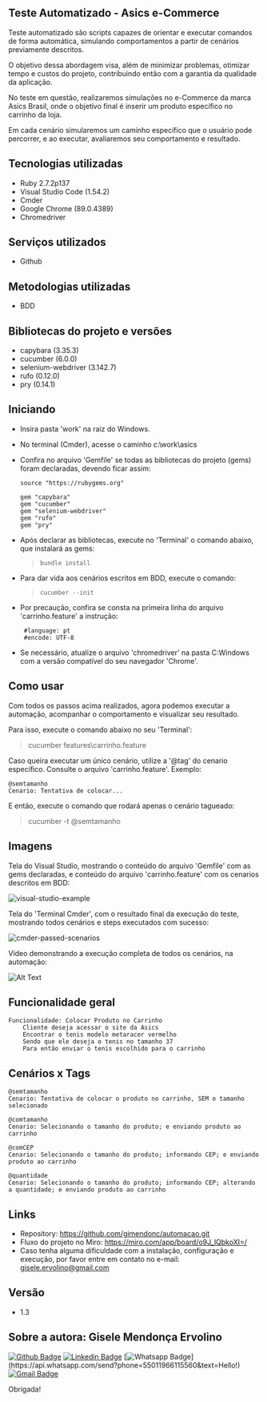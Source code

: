 ## Teste Automatizado - Asics e-Commerce
 
Teste automatizado são scripts capazes de orientar e executar comandos de forma automática, simulando comportamentos a partir de cenários previamente descritos.

O objetivo dessa abordagem visa, além de minimizar problemas, otimizar tempo e custos do projeto, contribuindo então com a garantia da qualidade da aplicação.

No teste em questão, realizaremos simulações no e-Commerce da marca Asics Brasil, onde o objetivo final é inserir um produto específico no carrinho da loja.

Em cada cenário simularemos um caminho específico que o usuário pode percorrer, e ao executar, avaliaremos seu comportamento e resultado.
    
## Tecnologias utilizadas
 
 * Ruby 2.7.2p137
 * Visual Studio Code (1.54.2)
 * Cmder
 * Google Chrome (89.0.4389)
 * Chromedriver
 
## Serviços utilizados

 * Github
  
## Metodologias utilizadas
 
 * BDD
  
## Bibliotecas do projeto e versões

  * capybara (3.35.3)
  * cucumber (6.0.0)
  * selenium-webdriver (3.142.7)
  * rufo (0.12.0)
  * pry (0.14.1) 
  
## Iniciando
 
  * Insira pasta 'work' na raiz do Windows.
  * No terminal (Cmder), acesse o caminho c:\work\asics
  * Confira no arquivo 'Gemfile' se todas as bibliotecas do projeto (gems) foram declaradas, devendo ficar assim:
  
        source "https://rubygems.org"

        gem "capybara"
        gem "cucumber"
        gem "selenium-webdriver"
        gem "rufo"
        gem "pry"
      
  * Após declarar as bibliotecas, execute no 'Terminal' o comando abaixo, que instalará as gems:

    >     bundle install
    
  * Para dar vida aos cenários escritos em BDD, execute o comando:

    >     cucumber --init

  * Por precaução, confira se consta na primeira linha do arquivo 'carrinho.feature' a instrução:

         #language: pt
         #encode: UTF-8
   
  * Se necessário, atualize o arquivo 'chromedriver' na pasta C:Windows com a versão compatível do seu navegador 'Chrome'.

## Como usar
 
Com todos os passos acima realizados, agora podemos executar a automação, acompanhar o comportamento e visualizar seu resultado.

Para isso, execute o comando abaixo no seu 'Terminal':

   >    cucumber features\carrinho.feature

Caso queira executar um único cenário, utilize a '@tag' do cenario específico. Consulte o arquivo 'carrinho.feature'.
Exemplo:

    @semtamanho
    Cenario: Tentativa de colocar...
 
 E então, execute o comando que rodará apenas o cenário tagueado:
 
   >    cucumber -t @semtamanho
 
 ## Imagens
 
  Tela do Visual Studio, mostrando o conteúdo do arquivo 'Gemfile' com as gems declaradas, e conteúdo do arquivo 'carrinho.feature' com os cenarios descritos em BDD:
  
![visual-studio-example](https://github.com/GiMendonc/automacao/blob/main/asics/amostras/vsc-bdd-gems.jpg)

  Tela do 'Terminal Cmder', com o resultado final da execução do teste, mostrando todos cenários e steps executados com sucesso:
  
![cmder-passed-scenarios](https://github.com/GiMendonc/automacao/blob/main/asics/amostras/cmder-4cenarios-passados.jpg)

  Vídeo demonstrando a execução completa de todos os cenários, na automação:
  
![Alt Text](https://github.com/GiMendonc/automacao/blob/main/asics/amostras/automacao-loja-asics.gif)

## Funcionalidade geral

    Funcionalidade: Colocar Produto no Carrinho
        Cliente deseja acessar o site da Asics
        Encontrar o tenis modelo metaracer vermelho
        Sendo que ele deseja o tenis no tamanho 37
        Para então enviar o tenis escolhido para o carrinho

## Cenários x Tags

    @semtamanho
    Cenario: Tentativa de colocar o produto no carrinho, SEM o tamanho selecionado
    
    @comtamanho
    Cenario: Selecionando o tamanho do produto; e enviando produto ao carrinho
    
    @comCEP
    Cenario: Selecionando o tamanho do produto; informando CEP; e enviando produto ao carrinho
    
    @quantidade
    Cenario: Selecionando o tamanho do produto; informando CEP; alterando a quantidade; e enviando produto ao carrinho
    
## Links
 
  - Repository: https://github.com/gimendonc/automacao.git
  - Fluxo do projeto no Miro: https://miro.com/app/board/o9J_lQbkoXI=/
  - Caso tenha alguma dificuldade com a instalação, configuração e execução, por favor entre em contato no e-mail: gisele.ervolino@gmail.com
    
## Versão
 
  - 1.3
 
## Sobre a autora: Gisele Mendonça Ervolino

[![Github Badge](https://img.shields.io/badge/-Github-000?style=flat-square&logo=Github&logoColor=white&link=https://github.com/gimendonc)](https://github.com/gimendonc)
[![Linkedin Badge](https://img.shields.io/badge/-LinkedIn-blue?style=flat-square&logo=Linkedin&logoColor=white&link=https://www.linkedin.com/in/giseleervolino/)](https://www.linkedin.com/in/giseleervolino/)
[![Whatsapp Badge](https://img.shields.io/badge/-Whatsapp-4CA143?style=flat-square&labelColor=4CA143&logo=whatsapp&logoColor=white&link=https://api.whatsapp.com/send?phone=55011966115560&text=Hello!)](https://api.whatsapp.com/send?phone=55011966115560&text=Hello!)
[![Gmail Badge](https://img.shields.io/badge/-Gmail-c14438?style=flat-square&logo=Gmail&logoColor=white&link=mailto:gisele.ervolino@gmail.com)](mailto:gisele.ervolino@gmail.com)


Obrigada! 
